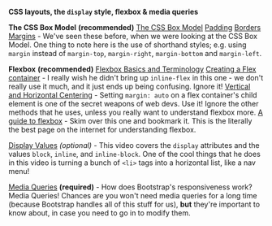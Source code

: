 **CSS layouts, the `display` style, flexbox & media queries**

**The CSS Box Model** **(recommended)**
	[The CSS Box Model](https://teamtreehouse.com/library/css-basics/the-box-model/the-css-box-model)
	[Padding](https://teamtreehouse.com/library/css-basics/the-box-model/padding)
	[Borders](https://teamtreehouse.com/library/css-basics/the-box-model/borders)
	[Margins](https://teamtreehouse.com/library/css-basics/the-box-model/margins)
		- We've seen these before, when we were looking at the CSS Box Model. One thing to note here is the use of shorthand styles; e.g. using `margin` instead of `margin-top`, `margin-right`, `margin-bottom` and `margin-left`.

**Flexbox** **(recommended)**
	[Flexbox Basics and Terminology](https://teamtreehouse.com/library/css-flexbox-layout/understanding-flexbox/flexbox-basics-and-terminology)
	[Creating a Flex container](https://teamtreehouse.com/library/css-flexbox-layout/understanding-flexbox/creating-a-flex-container)
		- I really wish he didn't bring up `inline-flex` in this one - we don't really use it much, and it just ends up being confusing. Ignore it!
	[Vertical and Horizontal Centering](https://teamtreehouse.com/library/css-flexbox-layout/flexbox-properties/vertical-and-horizontal-centering)
		- Setting `margin: auto` on a flex container's child element is one of the secret weapons of web devs. Use it! Ignore the other methods that he uses, unless you really want to understand flexbox more.
	[A guide to flexbox](https://css-tricks.com/snippets/css/a-guide-to-flexbox/)
		- Skim over this one and bookmark it. This is the literally the best page on the internet for understanding flexbox.

[Display Values](https://teamtreehouse.com/library/css-basics/the-box-model/display-values) _(optional)_
	- This video covers the `display` attributes and the values `block`, `inline`, and `inline-block`. One of the cool things that he does in this video is turning a bunch of `<li>` tags into a horizontal list, like a nav menu!

[Media Queries](https://teamtreehouse.com/library/responsive-layouts/media-queries/media-query-review) **(required)**
	- How does Bootstrap's responsiveness work? Media Queries! Chances are you won't need media queries for a long time (because Bootstrap handles all of this stuff for us), **but** they're important to know about, in case you need to go in to modify them.
